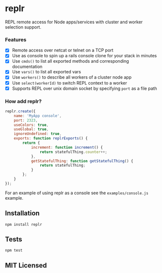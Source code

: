 # replr

REPL remote access for Node apps/services with cluster and worker selection support.

### Features

- [x] Remote access over netcat or telnet on a TCP port
- [x] Use as console to spin up a rails console clone for your stack in minutes
- [x] Use `cmds()` to list all exported methods and corresponding documentation
- [x] Use `vars()` to list all exported vars
- [x] Use `workers()` to describe all workers of a cluster node app
- [x] Use `select(workerId)` to switch REPL context to a worker
- [x] Supports REPL over unix domain socket by specifying `port` as a file path

### How add replr?

```js
replr.create({
    name: 'MyApp console',
    port: 2323,
    useColors: true,
    useGlobal: true,
    ignoreUndefined: true,
    exports: function replrExports() {
        return {
            increment: function increment() {
                return statefulThing.counter++;
            },
            getStatefulThing: function getStatefulThing() {
                return statefulThing;
            }
        };
    }
});
```

For an example of using replr as a console see the `examples/console.js` example.

## Installation

`npm install replr`

## Tests

`npm test`

## MIT Licensed


